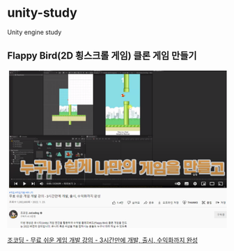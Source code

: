 # unity-study
Unity engine study

## Flappy Bird(2D 횡스크롤 게임) 클론 게임 만들기

![조코딩 JoCoding 플래피버드 클론 게임 만들기 동영상](/FlappyClone/JoCoding_FlappyBird_CloneGame.PNG)

[조코딩 - 무료 쉬운 게임 개발 강의 - 3시간만에 개발, 출시, 수익화까지 완성](https://youtu.be/EqoU1PodQQ4)
